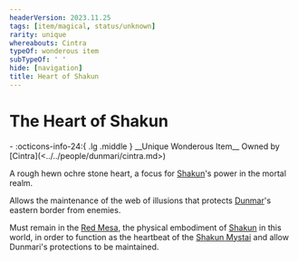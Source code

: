 ```yaml
---
headerVersion: 2023.11.25
tags: [item/magical, status/unknown]
rarity: unique
whereabouts: Cintra
typeOf: wonderous item
subTypeOf: ' '
hide: [navigation]
title: Heart of Shakun
---
```

# The Heart of Shakun
<div class="grid cards ext-narrow-margin ext-one-column" markdown>
- :octicons-info-24:{ .lg .middle } __Unique Wonderous Item__  
   Owned by [Cintra](<../../people/dunmari/cintra.md>)  
</div>


A rough hewn ochre stone heart, a focus for [Shakun](<../../cosmology/gods/incorporeal-gods/dunmari-pantheon/shakun.md>)'s power in the mortal realm. 

Allows the maintenance of the web of illusions that protects [Dunmar](<../../gazetteer/greater-dunmar/realms/dunmar/dunmar.md>)'s eastern border from enemies. 

Must remain in the [Red Mesa](<../../gazetteer/greater-dunmar/realms/dunmar/eastern-dunmar/red-mesa.md>), the physical embodiment of [Shakun](<../../cosmology/gods/incorporeal-gods/dunmari-pantheon/shakun.md>) in this world, in order to function as the heartbeat of the [Shakun Mystai](<../../groups/dunmari-mystery-cults/shakun-mystai.md>) and allow Dunmari's protections to be maintained. 

